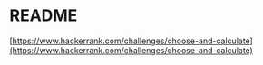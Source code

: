 # README

[https://www.hackerrank.com/challenges/choose-and-calculate](https://www.hackerrank.com/challenges/choose-and-calculate)
